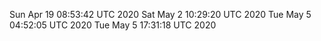 Sun Apr 19 08:53:42 UTC 2020
Sat May  2 10:29:20 UTC 2020
Tue May  5 04:52:05 UTC 2020
Tue May  5 17:31:18 UTC 2020
